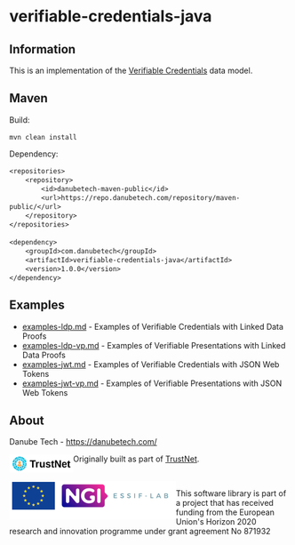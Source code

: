 # verifiable-credentials-java

## Information

This is an implementation of the [Verifiable Credentials](https://w3c.github.io/vc-data-model/) data model.

## Maven

Build:

	mvn clean install

Dependency:

	<repositories>
		<repository>
			<id>danubetech-maven-public</id>
			<url>https://repo.danubetech.com/repository/maven-public/</url>
		</repository>
	</repositories>

	<dependency>
		<groupId>com.danubetech</groupId>
		<artifactId>verifiable-credentials-java</artifactId>
		<version>1.0.0</version>
	</dependency>

## Examples

 * [examples-ldp.md](examples-ldp.md) - Examples of Verifiable Credentials with Linked Data Proofs
 * [examples-ldp-vp.md](examples-ldp-vp.md) - Examples of Verifiable Presentations with Linked Data Proofs
 * [examples-jwt.md](examples-jwt.md) - Examples of Verifiable Credentials with JSON Web Tokens
 * [examples-jwt-vp.md](examples-jwt-vp.md) - Examples of Verifiable Presentations with JSON Web Tokens

## About

Danube Tech - https://danubetech.com/

<img align="left" src="https://raw.githubusercontent.com/danubetech/verifiable-credentials-java/master/docs/trustnet-logo.png" width="115">

Originally built as part of [TrustNet](http://trustnet.fi/).

<br clear="left" />

<img align="left" height="70" src="https://raw.githubusercontent.com/danubetech/verifiable-credentials-java/main/docs/logo-ngi-essiflab.png">

This software library is part of a project that has received funding from the European Union's Horizon 2020 research and innovation programme under grant agreement No 871932
